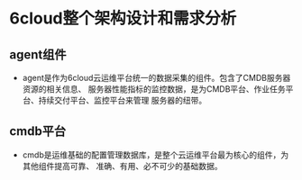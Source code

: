# 6cloud整个架构设计和需求分析

## agent组件
* agent是作为6cloud云运维平台统一的数据采集的组件。包含了CMDB服务器资源的相关信息、
服务器性能指标的监控数据，是为CMDB平台、作业任务平台、持续交付平台、监控平台来管理
服务器的纽带。

## cmdb平台
* cmdb是运维基础的配置管理数据库，是整个云运维平台最为核心的组件，为其他组件提高可靠、
准确、有用、必不可少的基础数据。